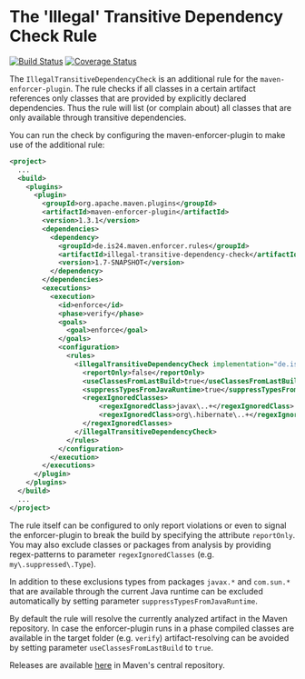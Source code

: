 The 'Illegal' Transitive Dependency Check Rule
==============================================

[![Build Status](https://travis-ci.org/ImmobilienScout24/illegal-transitive-dependency-check.svg?branch=master)](https://travis-ci.org/ImmobilienScout24/illegal-transitive-dependency-check)
[![Coverage Status](https://img.shields.io/coveralls/ImmobilienScout24/illegal-transitive-dependency-check.svg?branch=master)](https://coveralls.io/r/ImmobilienScout24/illegal-transitive-dependency-check)

The `IllegalTransitiveDependencyCheck` is an additional rule for the `maven-enforcer-plugin`. The rule checks if 
all classes in a certain artifact references only classes that are provided by explicitly declared dependencies. 
Thus the rule will list (or complain about) all classes that are only available through transitive dependencies.

You can run the check by configuring the maven-enforcer-plugin to make use of the additional rule:

```xml
<project>
  ...
  <build>
    <plugins>
      <plugin>
        <groupId>org.apache.maven.plugins</groupId>
        <artifactId>maven-enforcer-plugin</artifactId>
        <version>1.3.1</version>
        <dependencies>
          <dependency>
            <groupId>de.is24.maven.enforcer.rules</groupId>
            <artifactId>illegal-transitive-dependency-check</artifactId>
            <version>1.7-SNAPSHOT</version>
          </dependency>
        </dependencies>
        <executions>
          <execution>
            <id>enforce</id>
            <phase>verify</phase>
            <goals>
              <goal>enforce</goal>
            </goals>
            <configuration>
              <rules>
                <illegalTransitiveDependencyCheck implementation="de.is24.maven.enforcer.rules.IllegalTransitiveDependencyCheck">
                  <reportOnly>false</reportOnly>
                  <useClassesFromLastBuild>true</useClassesFromLastBuild>
                  <suppressTypesFromJavaRuntime>true</suppressTypesFromJavaRuntime>
                  <regexIgnoredClasses>
                      <regexIgnoredClass>javax\..+</regexIgnoredClass>
                      <regexIgnoredClass>org\.hibernate\..+</regexIgnoredClass>
                  </regexIgnoredClasses>
                </illegalTransitiveDependencyCheck>
              </rules>
            </configuration>
          </execution>
        </executions>
      </plugin>
    </plugins>
  </build>
  ...
</project>
```

The rule itself can be configured to only report violations or even to signal the enforcer-plugin to break the build by 
specifying the attribute `reportOnly`. You may also exclude classes or packages from analysis by providing 
regex-patterns to parameter `regexIgnoredClasses` (e.g. `my\.suppressed\.Type`).

In addition to these exclusions types from packages `javax.*` and `com.sun.*` that are available through the current
Java runtime can be excluded automatically by setting parameter `suppressTypesFromJavaRuntime`.

By default the rule will resolve the currently analyzed artifact in the Maven repository. In case the enforcer-plugin
runs in a phase compiled classes are available in the target folder (e.g. `verify`) artifact-resolving can be avoided 
by setting parameter `useClassesFromLastBuild` to `true`. 

Releases are available [here](http://repo1.maven.org/maven2/de/is24/maven/enforcer/rules/illegal-transitive-dependency-check/) in Maven's central repository. 

